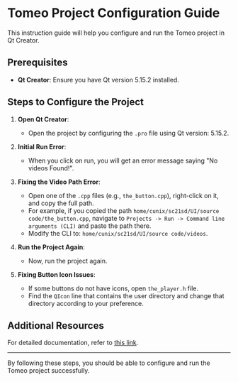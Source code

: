 # Tomeo Project Configuration Guide

This instruction guide will help you configure and run the Tomeo project in Qt Creator.

## Prerequisites

- **Qt Creator**: Ensure you have Qt version 5.15.2 installed.

## Steps to Configure the Project

1. **Open Qt Creator**:
   - Open the project by configuring the `.pro` file using Qt version: 5.15.2.

2. **Initial Run Error**:
   - When you click on run, you will get an error message saying "No videos Found!".

3. **Fixing the Video Path Error**:
   - Open one of the `.cpp` files (e.g., `the_button.cpp`), right-click on it, and copy the full path.
   - For example, if you copied the path `home/cunix/sc21sd/UI/source code/the_button.cpp`, navigate to `Projects -> Run -> Command line arguments (CLI)` and paste the path there.
   - Modify the CLI to: `home/cunix/sc21sd/UI/source code/videos`.

4. **Run the Project Again**:
   - Now, run the project again.

5. **Fixing Button Icon Issues**:
   - If some buttons do not have icons, open `the_player.h` file.
   - Find the `QIcon` line that contains the user directory and change that directory according to your preference.

## Additional Resources

For detailed documentation, refer to [this link](https://drive.google.com/file/d/1qF6bh8caatvQJdQ_bRcZNd8Ic45I968U/view?usp=sharing).

---

By following these steps, you should be able to configure and run the Tomeo project successfully.
